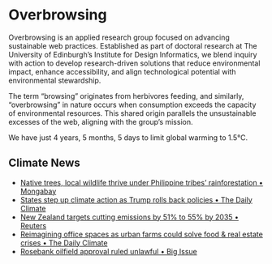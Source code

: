 # Overbrowsing

Overbrowsing is an applied research group focused on advancing sustainable web practices. Established as part of doctoral research at The University of Edinburgh’s Institute for Design Informatics, we blend inquiry with action to develop research-driven solutions that reduce environmental impact, enhance accessibility, and align technological potential with environmental stewardship.

The term “browsing” originates from herbivores feeding, and similarly, “overbrowsing” in nature occurs when consumption exceeds the capacity of environmental resources. This shared origin parallels the unsustainable excesses of the web, aligning with the group’s mission.

<!-- clock-time -->
We have just 4 years, 5 months, 5 days to limit global warming to 1.5°C.
<!-- /clock-time -->

## Climate News
<!-- clock-news -->
- [Native trees, local wildlife thrive under Philippine tribes’ rainforestation • Mongabay](https://news.mongabay.com/short-article/2025/01/native-trees-local-wildlife-thrive-under-philippine-tribes-rainforestation/ )
- [States step up climate action as Trump rolls back policies • The Daily Climate](https://www.dailyclimate.org/states-step-up-climate-action-as-trump-rolls-back-policies-2671041164.html )
- [New Zealand targets cutting emissions by 51% to 55% by 2035 • Reuters](https://www.reuters.com/world/asia-pacific/new-zealand-targets-cutting-emissions-by-51-55-by-2035-2025-01-30/ )
- [Reimagining office spaces as urban farms could solve food & real estate crises • The Daily Climate](https://www.dailyclimate.org/reimagining-office-spaces-as-urban-farms-could-solve-food-and-real-estate-crises-2671039823.html )
- [Rosebank oilfield approval ruled unlawful • Big Issue](https://www.bigissue.com/news/environment/rosebank-oilfield-drilling-legal-challenge-climate/ )
<!-- /clock-news -->
